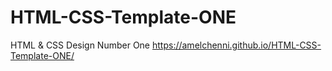 # HTML-CSS-Template-ONE
HTML &amp; CSS Design Number One
https://amelchenni.github.io/HTML-CSS-Template-ONE/
